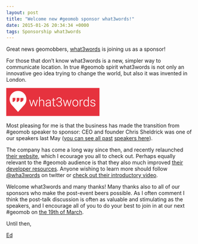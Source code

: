 ```yaml
--- 
layout: post
title: "Welcome new #geomob sponsor what3words!"
date: 2015-01-26 20:34:34 +0000
tags: Sponsorship what3words
---
```

Great news geomobbers, [what3words](http://what3words.com/) is joining us as a sponsor!  

For those that don’t know what3words is a new, simpler way to communicate location. In true #geomob spirit what3words is not only an innovative geo idea trying to change the world, but also it was invented in London.

![](/images/tumblr_inline_nisty3pLLQ1rgtjbv.png)

Most pleasing for me is that the business has made the transition from #geomob speaker to sponsor: CEO and founder Chris Sheldrick was one of our speakers last May ([you can see all past](http://geomobldn.org/past-speakers) [speakers here](http://geomobldn.org/past-speakers)).  

The company has come a long way since then, and recently relaunched [their website](http://what3words.com/), which I ecourage you all to check out. Perhaps equally relevant to the #geomob audience is that they also much improved [their developer resources](http://developer.what3words.com/). Anyone wishing to learn more should follow [@wha3words](https://twitter.com/what3words) on twitter or [check out their introductory video](http://vimeo.com/112227335).  

Welcome what3words and many thanks! Many thanks also to all of our sponsors who make the post-event beers possible. As I often comment I think the post-talk discussion is often as valuable and stimulating as the speakers, and I encourage all of you to do your best to join in at our next #geomob on [the 19th of March](http://geomobldn.org/post/108481526085/details-of-the-march-19th-geomob).

Until then,

[Ed](https://twitter.com/freyfogle)